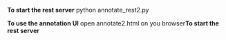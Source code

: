 **To start the rest server**
python annotate_rest2.py

**To use the annotation UI**
open annotate2.html on you browser**To start the rest server**
